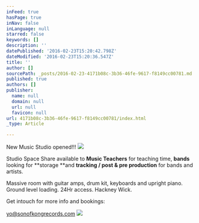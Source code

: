 ```yaml
---
inFeed: true
hasPage: true
inNav: false
inLanguage: null
starred: false
keywords: []
description: ''
datePublished: '2016-02-23T15:20:42.798Z'
dateModified: '2016-02-23T15:20:36.547Z'
title: ''
author: []
sourcePath: _posts/2016-02-23-4171b08c-3b36-46fe-9617-f8149cc00781.md
published: true
authors: []
publisher:
  name: null
  domain: null
  url: null
  favicon: null
url: 4171b08c-3b36-46fe-9617-f8149cc00781/index.html
_type: Article

---
```

New Music Studio opened!!!
![](https://the-grid-user-content.s3-us-west-2.amazonaws.com/a4e959f9-8248-44da-a326-b19872cd5c4f.JPG)

Studio Space Share available to **Music Teachers** for teaching time, **bands** looking for **storage **and **tracking / post & pre production** for bands and artists.

Massive room with guitar amps, drum kit, keyboards and upright piano. Ground level loading. 24Hr access. Hackney Wick. 

Get intouch for more info and bookings:

yo@sonofkongrecords.com ![](https://the-grid-user-content.s3-us-west-2.amazonaws.com/c5d2d71b-1d5a-4faf-8bb7-dcfb70e68cfb.JPG)